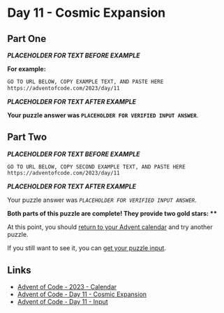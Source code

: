 # Day 11 - Cosmic Expansion

## Part One

***PLACEHOLDER FOR TEXT BEFORE EXAMPLE***

**For example:**

```txt
GO TO URL BELOW, COPY EXAMPLE TEXT, AND PASTE HERE
https://adventofcode.com/2023/day/11
```

***PLACEHOLDER FOR TEXT AFTER EXAMPLE***

**Your puzzle answer was `PLACEHOLDER FOR VERIFIED INPUT ANSWER`**.

## Part Two

***PLACEHOLDER FOR TEXT BEFORE EXAMPLE***

```txt
GO TO URL BELOW, COPY SECOND EXAMPLE TEXT, AND PASTE HERE
https://adventofcode.com/2023/day/11
```

***PLACEHOLDER FOR TEXT AFTER EXAMPLE***

Your puzzle answer was *`PLACEHOLDER FOR VERIFIED INPUT ANSWER`*.

**Both parts of this puzzle are complete!
They provide two gold stars: \*\***

At this point,
you should [return to your Advent calendar][aoc-calendar] and
try another puzzle.

If you still want to see it,
you can [get your puzzle input][aoc-day11-input].

## Links


- [Advent of Code - 2023 - Calendar][aoc-calendar]
- [Advent of Code - Day 11 - Cosmic Expansion][aoc-day11]
- [Advent of Code - Day 11 - Input][aoc-day11-input]

<!-- Hidden References -->
[aoc-calendar]: https://adventofcode.com/2023 "Advent of Code - Year/Calendar"
[aoc-day11]: https://adventofcode.com/2023/day/11 "Advent of Code - Day 11"
[aoc-day11-input]: https://adventofcode.com/2023/day/11/input "Advent of Code - Day 04 - Input"
